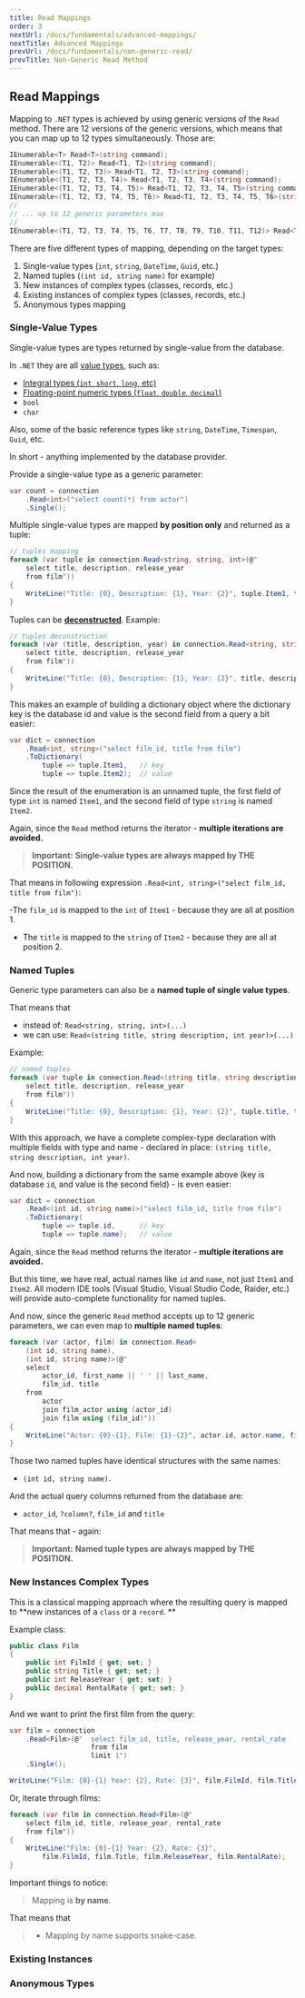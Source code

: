 ```yaml
---
title: Read Mappings
order: 3
nextUrl: /docs/fundamentals/advanced-mappings/
nextTitle: Advanced Mappings
prevUrl: /docs/fundamentals/non-generic-read/
prevTitle: Non-Generic Read Method
---
```


## Read Mappings

Mapping to `.NET` types is achieved by using generic versions of the `Read` method. There are 12 versions of the generic versions, which means that you can map up to 12 types simultaneously. Those are:

```csharp
IEnumerable<T> Read<T>(string command);
IEnumerable<(T1, T2)> Read<T1, T2>(string command);
IEnumerable<(T1, T2, T3)> Read<T1, T2, T3>(string command);
IEnumerable<(T1, T2, T3, T4)> Read<T1, T2, T3, T4>(string command);
IEnumerable<(T1, T2, T3, T4, T5)> Read<T1, T2, T3, T4, T5>(string command);
IEnumerable<(T1, T2, T3, T4, T5, T6)> Read<T1, T2, T3, T4, T5, T6>(string command);
//
// ... up to 12 generic parameters max
//
IEnumerable<(T1, T2, T3, T4, T5, T6, T7, T8, T9, T10, T11, T12)> Read<T1, T2, T3, T4, T5, T6, T7, T8, T9, T10, T11, T12>(string command);
```

There are five different types of mapping, depending on the target types:

1) Single-value types (`int`, `string`, `DateTime`, `Guid`, etc.)
2) Named tuples (`(int id, string name)` for example)
3) New instances of complex types (classes, records, etc.)
4) Existing instances of complex types (classes, records, etc.)
5) Anonymous types mapping

### Single-Value Types

Single-value types are types returned by single-value from the database. 

In `.NET` they are all [value types](https://learn.microsoft.com/en-us/dotnet/csharp/language-reference/builtin-types/value-types), such as:

- [Integral types (`int`, `short`, `long`, etc)](https://learn.microsoft.com/en-us/dotnet/csharp/language-reference/builtin-types/integral-numeric-types)
- [Floating-point numeric types (`float`, `double`, `decimal`)](https://learn.microsoft.com/en-us/dotnet/csharp/language-reference/builtin-types/floating-point-numeric-types)
- `bool`
- `char`

Also, some of the basic reference types like `string`, `DateTime`, `Timespan`, `Guid`, etc.

In short - anything implemented by the database provider.

Provide a single-value type as a generic parameter:

```csharp
var count = connection
    .Read<int>("select count(*) from actor")
    .Single();
```

Multiple single-value types are mapped **by position only** and returned as a tuple:

```csharp
// tuples mapping
foreach (var tuple in connection.Read<string, string, int>(@"
    select title, description, release_year 
    from film"))
{
    WriteLine("Title: {0}, Description: {1}, Year: {2}", tuple.Item1, tuple.Item2, tuple.Item3);
}
```

Tuples can be **[deconstructed](https://learn.microsoft.com/en-us/dotnet/csharp/fundamentals/functional/deconstruct)**. Example:

```csharp
// tuples deconstruction
foreach (var (title, description, year) in connection.Read<string, string, int>(@"
    select title, description, release_year 
    from film"))
{
    WriteLine("Title: {0}, Description: {1}, Year: {2}", title, description, year);
}
```

This makes an example of building a dictionary object where the dictionary key is the database id and value is the second field from a query a bit easier:

```csharp
var dict = connection
    .Read<int, string>("select film_id, title from film")
    .ToDictionary(
        tuple => tuple.Item1,   // key
        tuple => tuple.Item2);  // value
```

Since the result of the enumeration is an unnamed tuple, the first field of type `int` is named `Item1`, and the second field of type `string` is named `Item2`.

Again, since the `Read` method returns the iterator - **multiple iterations are avoided.**

> **Important:** 
> **Single-value types are always mapped by THE POSITION.**

That means in following expression `.Read<int, string>("select film_id, title from film")`:

-The  `film_id` is mapped to the `int` of `Item1` - because they are all at position 1.
- The `title` is mapped to the `string` of `Item2` - because they are all at position 2.

### Named Tuples

Generic type parameters can also be a **named tuple of single value types**.

That means that
- instead of: `Read<string, string, int>(...)`
- we can use: `Read<(string title, string description, int year)>(...)` 

Example:

```csharp
// named tuples
foreach (var tuple in connection.Read<(string title, string description, int year)>(@"
    select title, description, release_year 
    from film"))
{
    WriteLine("Title: {0}, Description: {1}, Year: {2}", tuple.title, tuple.description, tuple.year);
}
```

With this approach, we have a complete complex-type declaration with multiple fields with type and name - declared in place: `(string title, string description, int year)`.

And now, building a dictionary from the same example above (key is database `id`, and value is the second field) - is even easier:

```csharp
var dict = connection
    .Read<(int id, string name)>("select film_id, title from film")
    .ToDictionary(
        tuple => tuple.id,      // key
        tuple => tuple.name);   // value
```

Again, since the `Read` method returns the iterator - **multiple iterations are avoided.**

But this time, we have real, actual names like `id` and `name`, not just `Item1` and `Item2`. All modern IDE tools (Visual Studio, Visual Studio Code, Raider, etc.) will provide auto-complete functionality for named tuples.

And now, since the generic `Read` method accepts up to 12 generic parameters, we can even map to **multiple named tuples**:

```csharp
foreach (var (actor, film) in connection.Read<
    (int id, string name), 
    (int id, string name)>(@"
    select 
        actor_id, first_name || ' ' || last_name, 
        film_id, title
    from 
        actor
        join film_actor using (actor_id)
        join film using (film_id)"))
{
    WriteLine("Actor: {0}-{1}, Film: {1}-{2}", actor.id, actor.name, film.id, film.name);
}
```

Those two named tuples have identical structures with the same names: 
- `(int id, string name)`. 

And the actual query columns returned from the database are: 
- `actor_id`, `?column?`, `film_id` and `title`

That means that - again:

> **Important:** 
> **Named tuple types are always mapped by THE POSITION.**

### New Instances Complex Types

This is a classical mapping approach where the resulting query is mapped to **new instances of a `class` or a `record`. **

Example class:

```csharp
public class Film
{
    public int FilmId { get; set; }
    public string Title { get; set; }
    public int ReleaseYear { get; set; }
    public decimal RentalRate { get; set; }
}
```

And we want to print the first film from the query:

```csharp
var film = connection
    .Read<Film>(@"  select film_id, title, release_year, rental_rate
                    from film 
                    limit 1")
    .Single();

WriteLine("Film: {0}-{1} Year: {2}, Rate: {3}", film.FilmId, film.Title, film.ReleaseYear, film.RentalRate);
```

Or, iterate through films:

```csharp
foreach (var film in connection.Read<Film>(@"
    select film_id, title, release_year, rental_rate 
    from film"))
{
    WriteLine("Film: {0}-{1} Year: {2}, Rate: {3}", 
        film.FilmId, film.Title, film.ReleaseYear, film.RentalRate);
}
```

Important things to notice:

> Mapping is **by name**.


That means that

>
> - Mapping by name supports snake-case.
>

### Existing Instances 

### Anonymous Types